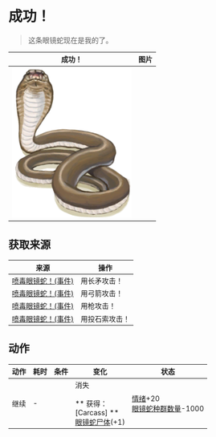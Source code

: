 # 成功！  
> 这条眼镜蛇现在是我的了。  
  
  成功！  |   图片   
 ----  |  ----:   
   |  <img decoding="async" src="Sprite/SpittingCobra.png" href="a.md" style="max-width:300px;max-height:300px;">   
  
## 获取来源  
来源  |  操作  
----  |  ----  
[喷毒眼镜蛇！(事件)](Event_CobraFight.md)  |  用长矛攻击！  
[喷毒眼镜蛇！(事件)](Event_CobraFight.md)  |  用弓箭攻击！  
[喷毒眼镜蛇！(事件)](Event_CobraFight.md)  |  用枪攻击！  
[喷毒眼镜蛇！(事件)](Event_CobraFight.md)  |  用投石索攻击！  
## 动作  
动作  |  耗时  |  条件  |  变化  |  状态  
----  |  ----  |  ----  |  ----  |  ----  
继续<br>  |  -  |    |  消失<br><br>** 获得： **<br>** [Carcass] **<br>  [眼镜蛇尸体](CobraDead.md)(+1)<br>  |  [情绪](Morale.md)+20<br>[眼镜蛇种群数量](Pop_Cobra.md)-1000  
